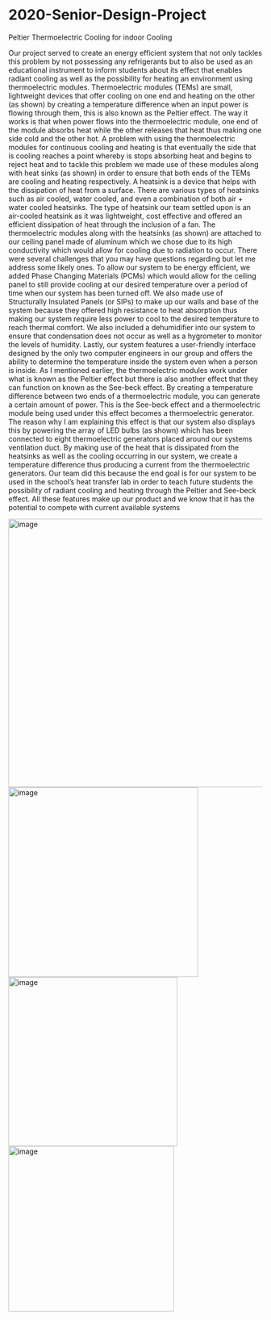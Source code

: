 # 2020-Senior-Design-Project
Peltier Thermoelectric Cooling for indoor Cooling

Our project served to create an energy efficient system that not only tackles this problem by not possessing any refrigerants but to also be used as an educational instrument to inform students about its effect that enables radiant cooling as well as the possibility for heating an environment using thermoelectric modules.
	Thermoelectric modules (TEMs) are small, lightweight devices that offer cooling on one end and heating on the other (as shown) by creating a temperature difference when an input power is flowing through them, this is also known as the Peltier effect. The way it works is that when power flows into the thermoelectric module, one end of the module absorbs heat while the other releases that heat thus making one side cold and the other hot. A problem with using the thermoelectric modules for continuous cooling and heating is that eventually the side that is cooling reaches a point whereby is stops absorbing heat and begins to reject heat and to tackle this problem we made use of these modules along with heat sinks (as shown) in order to ensure that both ends of the TEMs are cooling and heating respectively.
	A heatsink is a device that helps with the dissipation of heat from a surface. There are various types of heatsinks such as air cooled, water cooled, and even a combination of both air + water cooled heatsinks. The type of heatsink our team settled upon is an air-cooled heatsink as it was lightweight, cost effective and offered an efficient dissipation of heat through the inclusion of a fan.
	The thermoelectric modules along with the heatsinks (as shown) are attached to our ceiling panel made of aluminum which we chose due to its high conductivity which would allow for cooling due to radiation to occur. 
	There were several challenges that you may have questions regarding but let me address some likely ones.  To allow our system to be energy efficient, we added Phase Changing Materials (PCMs) which would allow for the ceiling panel to still provide cooling at our desired temperature over a period of time when our system has been turned off. We also made use of Structurally Insulated Panels (or SIPs) to make up our walls and base of the system because they offered high resistance to heat absorption thus making our system require less power to cool to the desired temperature to reach thermal comfort. We also included a dehumidifier into our system to ensure that condensation does not occur as well as a hygrometer to monitor the levels of humidity. Lastly, our system features a user-friendly interface designed by the only two computer engineers in our group and offers the ability to determine the temperature inside the system even when a person is inside.
	As I mentioned earlier, the thermoelectric modules work under what is known as the Peltier effect but there is also another effect that they can function on known as the See-beck effect. By creating a temperature difference between two ends of a thermoelectric module, you can generate a certain amount of power. This is the See-beck effect and a thermoelectric module being used under this effect becomes a thermoelectric generator. The reason why I am explaining this effect is that our system also displays this by powering the array of LED bulbs (as shown) which has been connected to eight thermoelectric generators placed around our systems ventilation duct. By making use of the heat that is dissipated from the heatsinks as well as the cooling occurring in our system, we create a temperature difference thus producing a current from the thermoelectric generators. Our team did this because the end goal is for our system to be used in the school’s heat transfer lab in order to teach future students the possibility of radiant cooling and heating through the Peltier and See-beck effect.
	All these features make up our product and we know that it has the potential to compete with current available systems

 <img width="532" alt="image" src="https://github.com/user-attachments/assets/fc4165b2-9279-4b68-b102-a49f32fb2a4d">

 <img width="376" alt="image" src="https://github.com/user-attachments/assets/d8288335-2718-47f8-9052-5698fc387ee9">

<img width="335" alt="image" src="https://github.com/user-attachments/assets/7b8a688c-e6e8-4d73-97d8-ac7ea0367e5e">

<img width="328" alt="image" src="https://github.com/user-attachments/assets/8f5cbc0b-dbe0-4cc0-989f-d7ef7e3b378b">




